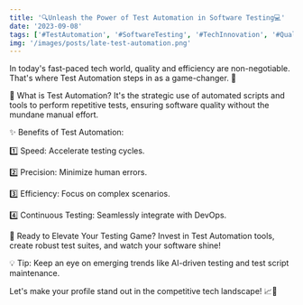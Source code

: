 ```yaml
---
title: '🔍Unleash the Power of Test Automation in Software Testing💻'
date: '2023-09-08'
tags: ['#TestAutomation', '#SoftwareTesting', '#TechInnovation', '#QualityAssurance']
img: '/images/posts/late-test-automation.png'
---
```


In today's fast-paced tech world, quality and efficiency are non-negotiable. That's where Test Automation steps in as a game-changer. 🚀

🤖 What is Test Automation?
It's the strategic use of automated scripts and tools to perform repetitive tests, ensuring software quality without the mundane manual effort.

✨ Benefits of Test Automation:

1️⃣ Speed: Accelerate testing cycles.

2️⃣ Precision: Minimize human errors.

3️⃣ Efficiency: Focus on complex scenarios.

4️⃣ Continuous Testing: Seamlessly integrate with DevOps.

🌟 Ready to Elevate Your Testing Game?
Invest in Test Automation tools, create robust test suites, and watch your software shine!

💡 Tip: Keep an eye on emerging trends like AI-driven testing and test script maintenance.

Let's make your profile stand out in the competitive tech landscape! 📈💪